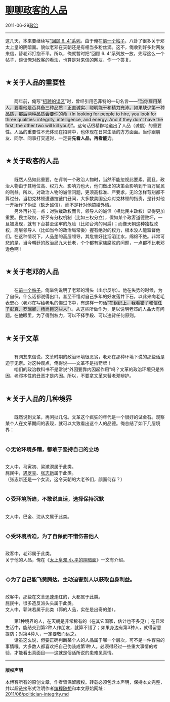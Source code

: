 <!DOCTYPE html>
<html xmlns="http://www.w3.org/1999/xhtml" xml:lang="zh-CN">
<head>
<meta http-equiv="Content-Type" content="text/html; charset=utf-8" />
<meta name="generator" content="Python script by program.think@gmail.com" />
<meta name="provider" content="program-think.blogspot.com" />
<link type="text/css" rel="stylesheet" href="../../css/program-think.css" />
<title>聊聊政客的人品 - 编程随想的博客</title>
</head>
<body>
<div id="main" style="width:100%;">
<h1><a href="../../index.md" title="回到首页">聊聊政客的人品</a></h1>
<div class="post-info"><span class="date-header">2011-06-29</span><a href="../../tags/E694BFE6B2BB.md" class="tag">政治</a> </div>
<hr>
<div class="post">
这几天，本来要继续写<a href="../../2011/06/june-fourth-incident-0.md" target="_blank">“回顾 6..4”系列</a>。由于俺在<a href="../../2011/06/june-fourth-incident-2.md" target="_blank">前一个帖子</a>，八卦了很多关于邓太上皇的阴暗面。貌似老邓在天朝还是有相当多粉丝滴。这不，俺收到好多封网友来信，替老邓打抱不平。所以，俺就暂时把“回顾 6..4”系列放一放，先写这么一个帖子，谈谈俺对政客的看法，也算是对来信的网友，作一个答复。<!--program-think--><br /><br /><h2>★关于人品的重要性</h2><br />　　两年前，俺写“<a href="../../2009/04/defect-of-hire.md" target="_blank">招聘的误区</a>”时，曾经引用巴菲特的一句名言——<q style="background-color:#DDD;">当你雇用某人，要看他是否具备三种品质：正直诚实、聪明能干和精力充沛。如果缺少第一种品质，那后两种品质会要你的命（In looking for people to hire, you look for three qualities: integrity, intelligence, and energy. And if they don't have the first, the other two will kill you!）</q>。这句话很精辟地道出了人品（诚信）的重要性。人品的重要性不光体现在招聘中，也体现在日常生活的方方面面。当你跟朋友、同学、同事打交道时，一定要<b>先看人品，再看能力</b>。<br /><br /><h2>★关于政客的人品</h2><br />　　既然人品如此重要，在评判一个政治人物时，当然不能忽视此要素。而且，政治人物由于其地位高、权力大、影响力也大，他们做出的决策会影响到千百万屁民的利益。所以，对政治人物的诚信问题，更须高标准、严要求，无论怎样苛刻都不算过分。当初克林顿遭遇拉链门丑闻，大多数美国公众对克林顿的指责，是针对他一开始作了伪证（缺乏诚信），而不是针对他搞婚外情。<br />　　另外再补充一点：对独裁政权而言，领导人的诚信（相比民主政权）显得更加重要。民主政权，好歹有分权机制（比如三权分立），假如某个政客道德败坏，一旦被发现，就有下台甚至坐牢的危险（比如台湾的阿扁）；而像天朝这种独裁政权，高层领导人（比如当今的政治局常委）握有绝对的权力，根本没人能监督他们。在这种情况下，人品差的高层领导，其危害好比滔滔江水，绵绵不绝。非常可悲的是，当今朝廷的政治局九大长老，个个都有家族腐败的问题，一点都不比老邓逊色啊！<br /><br /><h2>★关于老邓的人品</h2><br /> 　　在<a href="../../2011/06/june-fourth-incident-2.md" target="_blank">前一个帖子</a>，俺举例说明了老邓的滑头（出尔反尔）。他在失势的时候，为了自保，什么话都说得出口。甚至不惜对自己多年的好友落井下石，以此来向老毛表忠心（老邓在写给老毛的悔过书中，有这样一句话<q style="background-color:#DDD;">在组织上，我看错了和信任了彭真、罗瑞卿、杨尚昆这些人</q>）。从这些所做作为，足以说明老邓的人品大有问题。在他眼里，为了得到权力，可以不择手段、可以违背任何原则。<br /><br /><h2>★关于文革</h2><br />　　有网友来信说，文革时期的政治环境很恶劣，老邓在那种环境下说的那些话是迫于无奈。对这种观点，俺得说——文革不是挡箭牌！<br />　　咱们的政治教科书不是常说“外因要靠内因起作用”吗？文革的政治环境只是外因，老邓本性的丑恶才是内因。所以，不要拿文革来替老邓辩护。<br /><br /><h2>★关于人品的几种境界</h2><br /> 　　既然说到文革，再闲扯几句。文革这个疯狂的年代是一个很好的试金石。观察某个人在文革期间的表现，就可以大致看出这个人的品德。俺总结了如下几层境界：<br /><br /><h3>◇无论环境多糟，都敢于坚持自己的立场</h3><br />文人中，马寅初、梁漱溟属于此类。<br />屁民中，<a href="http://zh.wikipedia.org/wiki/%E9%81%87%E7%BD%97%E5%85%8B" target="_blank" rel="nofollow">遇罗克</a>、<a href="http://zh.wikipedia.org/wiki/%E5%BC%A0%E5%BF%97%E6%96%B0" target="_blank" rel="nofollow">张志新</a>属于此类。<br />（张志新还是一个女流，这令天朝的大老爷们，颜面何存？）<br /><br /><h3>◇受环境所迫，不敢说真话，选择保持沉默</h3><br />文人中，巴金、沈从文属于此类。<br /><br /><h3>◇受环境所迫，为了自保而不惜伤害他人</h3><br />政客中，老邓属于此类。<br />关于他的人品，俺在《<a href="../../2011/06/june-fourth-incident-2.md">太上皇邓.小.平的阴暗面</a>》一文有介绍。<br /><br /><h3>◇为了自己能飞黄腾达，主动迫害别人以获取自身利益。</h3><br />政客中，那些在文革迅速走红的，大都属于此类。<br />屁民中，很多造反派头头属于此类。<br />文人中，郭沫若属于此类（郭的人品，实在是出奇的差）。<br /><br />　　第1种境界的人，在天朝是非常稀有的（在其它国家，估计也不多见）；在日常生活中，能结交到第2种人作朋友，就算不错了；如果身边有第3种人，就得留意提防；对第4种人，一定要敬而远之。<br />　　话虽这么说，但要正确判断某个人的人品属于哪一个层次，可不是一件容易的事情哦。大多数人都喜欢把自己伪装成第1种人。必须得经过一些重大事情的考验，才能看出真面目——这就是俗话所说的患难见真情。<div class="blogger-post-footer">
</div>
<hr>
<div class="copyright">
<h4>版权声明</h4>
本博客所有的原创文章，作者皆保留版权。转载必须包含本声明，保持本文完整，并以超链接形式注明作者<a href="mailto:program.think@gmail.com">编程随想</a>和本文原始网址：<br>
<a href="2011/06/politician-integrity.md">2011/06/politician-integrity.md</a>
</div>
</div>
</body>
</html>
